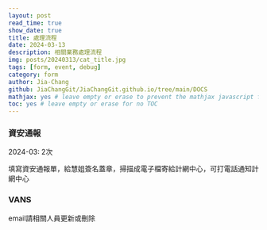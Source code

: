 ```yaml
---
layout: post
read_time: true
show_date: true
title: 處理流程
date: 2024-03-13
description: 相關業務處理流程
img: posts/20240313/cat_title.jpg
tags: [form, event, debug]
category: form
author: Jia-Chang
github: JiaChangGit/JiaChangGit.github.io/tree/main/DOCS
mathjax: yes # leave empty or erase to prevent the mathjax javascript from loading
toc: yes # leave empty or erase for no TOC
---
```


### 資安通報

2024-03: 2次

填寫資安通報單，給慧姐簽名蓋章，掃描成電子檔寄給計網中心，可打電話通知計網中心


### VANS

email請相關人員更新或刪除

